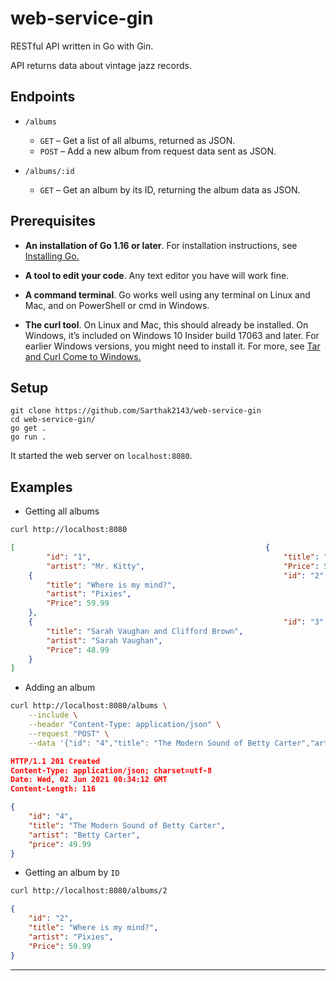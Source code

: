 # web-service-gin

RESTful API written in Go with Gin.

API returns data about vintage jazz records.

## Endpoints

- ``/albums``

    - ``GET`` – Get a list of all albums, returned as JSON.
    - ``POST`` – Add a new album from request data sent as JSON.

- ``/albums/:id``

    - ``GET`` – Get an album by its ID, returning the album data as JSON.


## Prerequisites

- **An installation of Go 1.16 or later**. For installation instructions, see [Installing Go.](https://go.dev/doc/install)

- **A tool to edit your code**. Any text editor you have will work fine.

- **A command terminal**. Go works well using any terminal on Linux and Mac, and on PowerShell or cmd in Windows.

- **The curl tool**. On Linux and Mac, this should already be installed. On Windows, it’s included on Windows 10 Insider build 17063 and later. For earlier Windows versions, you might need to install it. For more, see [Tar and Curl Come to Windows.](https://docs.microsoft.com/en-us/virtualization/community/team-blog/2017/20171219-tar-and-curl-come-to-windows)

## Setup

```
git clone https://github.com/Sarthak2143/web-service-gin
cd web-service-gin/
go get .
go run .
```
It started the web server on `localhost:8080`.

## Examples

- Getting all albums

```bash
curl http://localhost:8080
```

```json
[                                                        {
        "id": "1",                                           "title": "After Dark",
        "artist": "Mr. Kitty",                               "Price": 56.99                                   },
    {                                                        "id": "2",
        "title": "Where is my mind?",
        "artist": "Pixies",
        "Price": 59.99
    },
    {                                                        "id": "3",
        "title": "Sarah Vaughan and Clifford Brown",
        "artist": "Sarah Vaughan",
        "Price": 48.99
    }
]
```

- Adding an album

```bash
curl http://localhost:8080/albums \
    --include \
    --header "Content-Type: application/json" \
    --request "POST" \
    --data '{"id": "4","title": "The Modern Sound of Betty Carter","artist": "Betty Carter","price": 49.99}'
```

```json
HTTP/1.1 201 Created
Content-Type: application/json; charset=utf-8
Date: Wed, 02 Jun 2021 00:34:12 GMT
Content-Length: 116

{
    "id": "4",
    "title": "The Modern Sound of Betty Carter",
    "artist": "Betty Carter",
    "price": 49.99
}
```

- Getting an album by `ID`

```bash
curl http://localhost:8080/albums/2
```

```json
{
    "id": "2",
    "title": "Where is my mind?",
    "artist": "Pixies",
    "Price": 59.99
}
```

---

